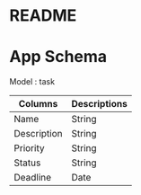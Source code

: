 # README

# App Schema

Model : task

| Columns        | Descriptions  |
| -------------- | ------------- |
| Name           | String        |
| Description    | String        |
| Priority       | String        |
| Status         | String        |
| Deadline       | Date          |
